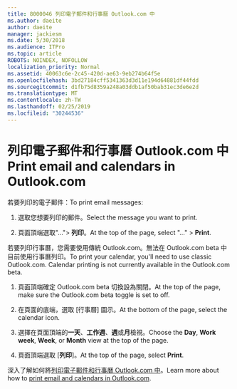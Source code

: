 ```yaml
---
title: 8000046 列印電子郵件和行事曆 Outlook.com 中
ms.author: daeite
author: daeite
manager: jackiesm
ms.date: 5/30/2018
ms.audience: ITPro
ms.topic: article
ROBOTS: NOINDEX, NOFOLLOW
localization_priority: Normal
ms.assetid: 40063c6e-2c45-420d-ae63-9eb274b64f5e
ms.openlocfilehash: 3bd27184cff5341363d3d11e194d64881df44fdd
ms.sourcegitcommit: d1fb75d8359a248a03ddb1af50bab31ec3de6e2d
ms.translationtype: MT
ms.contentlocale: zh-TW
ms.lasthandoff: 02/25/2019
ms.locfileid: "30244536"
---
```

# <a name="print-email-and-calendars-in-outlookcom"></a><span data-ttu-id="47424-102">列印電子郵件和行事曆 Outlook.com 中</span><span class="sxs-lookup"><span data-stu-id="47424-102">Print email and calendars in Outlook.com</span></span>

<span data-ttu-id="47424-103">若要列印的電子郵件：</span><span class="sxs-lookup"><span data-stu-id="47424-103">To print email messages:</span></span>
  
1. <span data-ttu-id="47424-104">選取您想要列印的郵件。</span><span class="sxs-lookup"><span data-stu-id="47424-104">Select the message you want to print.</span></span>
    
2. <span data-ttu-id="47424-105">頁面頂端選取"..."\> **列印**。</span><span class="sxs-lookup"><span data-stu-id="47424-105">At the top of the page, select "..." \> **Print**.</span></span> 
    
<span data-ttu-id="47424-p101">若要列印行事曆，您需要使用傳統 Outlook.com。無法在 Outlook.com beta 中目前使用行事曆列印。</span><span class="sxs-lookup"><span data-stu-id="47424-p101">To print your calendar, you'll need to use classic Outlook.com. Calendar printing is not currently available in the Outlook.com beta.</span></span>
  
1. <span data-ttu-id="47424-108">頁面頂端確定 Outlook.com beta 切換設為關閉。</span><span class="sxs-lookup"><span data-stu-id="47424-108">At the top of the page, make sure the Outlook.com beta toggle is set to off.</span></span>
    
2. <span data-ttu-id="47424-109">在頁面的底端，選取 [行事曆] 圖示。</span><span class="sxs-lookup"><span data-stu-id="47424-109">At the bottom of the page, select the calendar icon.</span></span>
    
3. <span data-ttu-id="47424-110">選擇在頁面頂端的**一天**、**工作週**、**週**或**月**檢視。</span><span class="sxs-lookup"><span data-stu-id="47424-110">Choose the **Day**, **Work week**, **Week**, or **Month** view at the top of the page.</span></span> 
    
4. <span data-ttu-id="47424-111">頁面頂端選取 [**列印**]。</span><span class="sxs-lookup"><span data-stu-id="47424-111">At the top of the page, select **Print**.</span></span> 
    
<span data-ttu-id="47424-112">深入了解如何將[列印電子郵件和行事曆 Outlook.com 中](https://go.microsoft.com/fwlink/p/?linkid=2001208&amp;clcid=0x409)。</span><span class="sxs-lookup"><span data-stu-id="47424-112">Learn more about how to [print email and calendars in Outlook.com](https://go.microsoft.com/fwlink/p/?linkid=2001208&amp;clcid=0x409).</span></span>
  

